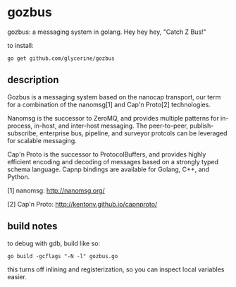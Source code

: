 gozbus
======

gozbus: a messaging system in golang.
        Hey hey hey, "Catch Z Bus!"

to install:

    go get github.com/glycerine/gozbus


description
-----------

Gozbus is a messaging system based on the nanocap transport, 
our term for a combination of the nanomsg[1] and Cap'n Proto[2]
technologies.

Nanomsg is the successor to ZeroMQ, and
provides multiple patterns for in-process, in-host,
and inter-host messaging. The peer-to-peer, publish-subscribe,
enterprise bus, pipeline, and surveyor protcols can be
leveraged for scalable messaging.

Cap'n Proto is the successor to ProtocolBuffers, and 
provides highly efficient encoding
and decoding of messages based on a strongly typed schema
language. Capnp bindings are available for Golang, 
C++, and Python.

[1] nanomsg: http://nanomsg.org/

[2] Cap'n Proto: http://kentonv.github.io/capnproto/


build notes
-----------

to debug with gdb, build like so:

    go build -gcflags "-N -l" gozbus.go

this turns off inlining and registerization, so
you can inspect local variables easier.
